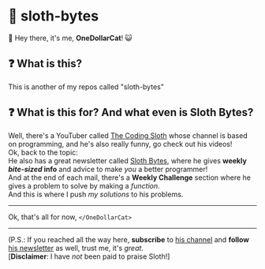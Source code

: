 # 🦥 sloth-bytes
👋 Hey there, it's me, **OneDollarCat**! 😺
## ❓ What is this?
This is another of my repos called "sloth-bytes"
## ❓ What is this for? And what even is Sloth Bytes?
Well, there's a YouTuber called [The Coding Sloth](www.youtube.com/@TheCodingSloth) whose channel is based on programming, and he's also really funny, go check out his videos!  
Ok, back to the topic:  
He also has a great newsletter called [Sloth Bytes](slothbytes.beehiiv.com), where he gives **weekly *bite-sized* info** and advice to make *you* a better programmer!  
And at the end of each mail, there's a **Weekly Challenge** section where he gives a problem to solve by making a *function*.  
And this is where I push *my solutions* to his problems.
___
Ok, that's all for now, `</OneDollarCat>`
___
(P.S.: If you reached all the way here, **subscribe** to [his channel](www.youtube.com/@TheCodingSloth) and **follow** [his newsletter](slothbytes.beehiiv.com) as well, trust me, it's *great*.  
[**Disclaimer**: I have *not* been paid to praise Sloth!]
